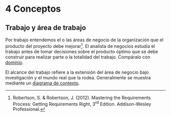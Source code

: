 # 4 Conceptos

## Trabajo y área de trabajo

Por trabajo entendemos el o las áreas de negocio de la organización que el
producto del proyecto debe mejorar[^1]. El analista de negocios estudia el
trabajo antes de tomar decisiones sobre el producto óptimo que se debe construir
para realizar parte o la totalidad del trabajo. Compáralo con [dominio](./4_Dominio.md).

[^1]: Robertson, S. & Robertson, J. (2012). Mastering the Requirements Process:
Getting Requirements Right, 3<sup>rd</sup> Edition. Addison-Wesley Professional.

El alcance del trabajo refiere a la extensión del área de negocio bajo
investigación y el mundo real que la rodea. Generalmente se muestra mediante un
[diagrama de contexto](/2_Tecnicas_y_herramientas/2_1_2_Diagramas_de_contexto.md).

